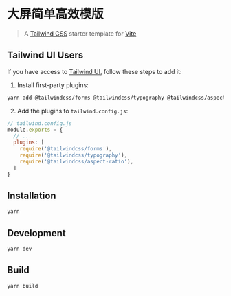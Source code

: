 # 大屏简单高效模版

> A [Tailwind CSS](http://tailwindcss.com/) starter template for [Vite](https://github.com/vitejs/vite)

## Tailwind UI Users

If you have access to [Tailwind UI](https://tailwindui.com), follow these steps to add it:

1. Install first-party plugins:

```sh
yarn add @tailwindcss/forms @tailwindcss/typography @tailwindcss/aspect-ratio
```

2. Add the plugins to `tailwind.config.js`:

```js
// tailwind.config.js
module.exports = {
  // ...
  plugins: [
    require('@tailwindcss/forms'),
    require('@tailwindcss/typography'),
    require('@tailwindcss/aspect-ratio'),
  ]
}
```

## Installation

```sh
yarn
```

## Development

```sh
yarn dev
```

## Build

```sh
yarn build
```

